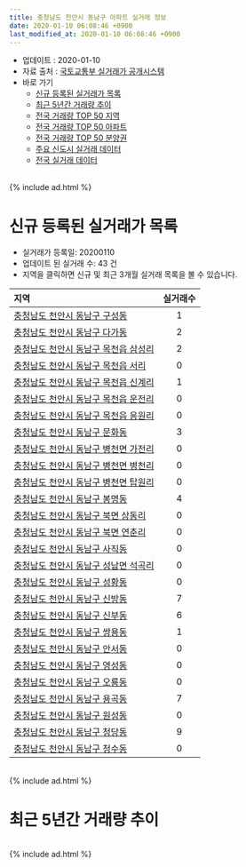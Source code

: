 ```yaml
---
title: 충청남도 천안시 동남구 아파트 실거래 정보
date: 2020-01-10 06:08:46 +0900
last_modified_at: 2020-01-10 06:08:46 +0900
---
```


* 업데이트 : 2020-01-10
* 자료 출처 : [국토교통부 실거래가 공개시스템](http://rt.molit.go.kr)
* 바로 가기
    * [신규 등록된 실거래가 목록](#신규-등록된-실거래가-목록)
    * [최근 5년간 거래량 추이](#최근-5년간-거래량-추이)
    * [전국 거래량 TOP 50 지역](https://inasie.github.io/apt-trade-info/최근-3개월-전국에서-가장-거래가-많이-발생한-지역)
    * [전국 거래량 TOP 50 아파트](https://inasie.github.io/apt-trade-info/최근-3개월-전국에서-가장-거래가-많이-발생한-아파트)
    * [전국 거래량 TOP 50 분양권](https://inasie.github.io/apt-trade-info/최근-3개월-전국에서-가장-거래가-많이-발생한-분양권)
    * [주요 신도시 실거래 데이터](https://inasie.github.io/apt-trade-info/주요-신도시)
    * [전국 실거래 데이터](https://inasie.github.io/apt-trade-info/전국)

<br>
{% include ad.html %}
<br>

# 신규 등록된 실거래가 목록
* 실거래가 등록일: 20200110
* 업데이트 된 실거래 수: 43 건
* 지역을 클릭하면 신규 및 최근 3개월 실거래 목록을 볼 수 있습니다.


|지역|실거래수|
|:---|:---:|
|[충청남도 천안시 동남구 구성동](https://inasie.github.io/apt-trade-info/충청남도-천안시-동남구-구성동)|1|
|[충청남도 천안시 동남구 다가동](https://inasie.github.io/apt-trade-info/충청남도-천안시-동남구-다가동)|2|
|[충청남도 천안시 동남구 목천읍 삼성리](https://inasie.github.io/apt-trade-info/충청남도-천안시-동남구-목천읍-삼성리)|2|
|[충청남도 천안시 동남구 목천읍 서리](https://inasie.github.io/apt-trade-info/충청남도-천안시-동남구-목천읍-서리)|0|
|[충청남도 천안시 동남구 목천읍 신계리](https://inasie.github.io/apt-trade-info/충청남도-천안시-동남구-목천읍-신계리)|1|
|[충청남도 천안시 동남구 목천읍 운전리](https://inasie.github.io/apt-trade-info/충청남도-천안시-동남구-목천읍-운전리)|0|
|[충청남도 천안시 동남구 목천읍 응원리](https://inasie.github.io/apt-trade-info/충청남도-천안시-동남구-목천읍-응원리)|0|
|[충청남도 천안시 동남구 문화동](https://inasie.github.io/apt-trade-info/충청남도-천안시-동남구-문화동)|3|
|[충청남도 천안시 동남구 병천면 가전리](https://inasie.github.io/apt-trade-info/충청남도-천안시-동남구-병천면-가전리)|0|
|[충청남도 천안시 동남구 병천면 병천리](https://inasie.github.io/apt-trade-info/충청남도-천안시-동남구-병천면-병천리)|0|
|[충청남도 천안시 동남구 병천면 탑원리](https://inasie.github.io/apt-trade-info/충청남도-천안시-동남구-병천면-탑원리)|0|
|[충청남도 천안시 동남구 봉명동](https://inasie.github.io/apt-trade-info/충청남도-천안시-동남구-봉명동)|4|
|[충청남도 천안시 동남구 북면 상동리](https://inasie.github.io/apt-trade-info/충청남도-천안시-동남구-북면-상동리)|0|
|[충청남도 천안시 동남구 북면 연춘리](https://inasie.github.io/apt-trade-info/충청남도-천안시-동남구-북면-연춘리)|0|
|[충청남도 천안시 동남구 사직동](https://inasie.github.io/apt-trade-info/충청남도-천안시-동남구-사직동)|0|
|[충청남도 천안시 동남구 성남면 석곡리](https://inasie.github.io/apt-trade-info/충청남도-천안시-동남구-성남면-석곡리)|0|
|[충청남도 천안시 동남구 성황동](https://inasie.github.io/apt-trade-info/충청남도-천안시-동남구-성황동)|0|
|[충청남도 천안시 동남구 신방동](https://inasie.github.io/apt-trade-info/충청남도-천안시-동남구-신방동)|7|
|[충청남도 천안시 동남구 신부동](https://inasie.github.io/apt-trade-info/충청남도-천안시-동남구-신부동)|6|
|[충청남도 천안시 동남구 쌍용동](https://inasie.github.io/apt-trade-info/충청남도-천안시-동남구-쌍용동)|1|
|[충청남도 천안시 동남구 안서동](https://inasie.github.io/apt-trade-info/충청남도-천안시-동남구-안서동)|0|
|[충청남도 천안시 동남구 영성동](https://inasie.github.io/apt-trade-info/충청남도-천안시-동남구-영성동)|0|
|[충청남도 천안시 동남구 오룡동](https://inasie.github.io/apt-trade-info/충청남도-천안시-동남구-오룡동)|0|
|[충청남도 천안시 동남구 용곡동](https://inasie.github.io/apt-trade-info/충청남도-천안시-동남구-용곡동)|7|
|[충청남도 천안시 동남구 원성동](https://inasie.github.io/apt-trade-info/충청남도-천안시-동남구-원성동)|0|
|[충청남도 천안시 동남구 청당동](https://inasie.github.io/apt-trade-info/충청남도-천안시-동남구-청당동)|9|
|[충청남도 천안시 동남구 청수동](https://inasie.github.io/apt-trade-info/충청남도-천안시-동남구-청수동)|0|


<br>
{% include ad.html %}
<br>

# 최근 5년간 거래량 추이


<div style="width:100%;">
    <canvas id="deal_progress" height="200"></canvas>
</div>

<script>
new Chart(document.getElementById("deal_progress"), {
    type: 'line',
    data: {
        labels: ['201501','201502','201503','201504','201505','201506','201507','201508','201509','201510','201511','201512','201601','201602','201603','201604','201605','201606','201607','201608','201609','201610','201611','201612','201701','201702','201703','201704','201705','201706','201707','201708','201709','201710','201711','201712','201801','201802','201803','201804','201805','201806','201807','201808','201809','201810','201811','201812','201901','201902','201903','201904','201905','201906','201907','201908','201909','201910','201911','201912','202001'],
        datasets: [{
            label: '매매',
            pointRadius: 1,
            data: [362, 304, 432, 350, 275, 270, 261, 288, 257, 329, 245, 250, 185, 182, 273, 256, 235, 244, 239, 272, 230, 288, 243, 204, 182, 201, 266, 209, 256, 292, 237, 249, 238, 216, 213, 231, 266, 253, 405, 280, 255, 330, 240, 225, 241, 253, 241, 185, 212, 217, 332, 243, 273, 248, 276, 303, 278, 362, 520, 530, 50],
            borderColor: "rgba(255, 201, 14, 1)",
            backgroundColor: "rgba(255, 201, 14, 0.5)",
            fill: false,
            lineTension: 0
        },{
            label: '전월세',
            pointRadius: 1,
            data: [305, 311, 327, 259, 246, 326, 293, 288, 276, 308, 219, 300, 317, 275, 292, 265, 231, 247, 253, 251, 212, 256, 220, 180, 206, 369, 253, 197, 189, 213, 236, 266, 254, 218, 229, 267, 270, 281, 292, 237, 285, 331, 311, 359, 236, 277, 263, 243, 303, 287, 253, 250, 247, 247, 271, 277, 253, 258, 241, 201, 37],
            borderColor: "rgba(0, 141, 185, 1)",
            backgroundColor: "rgba(0, 141, 185, 0.5)",
            fill: false,
            lineTension: 0
        }
        ]
    },
    options: {
        responsive: true,
        title: {
            display: false
        },
        tooltips: {
            mode: 'index',
            intersect: false
        },
        hover: {
            mode: 'nearest',
            intersect: true
        },
        scales: {
            xAxes: [{
                display: true,
                scaleLabel: {
                    display: true,
                    labelString: '년/월'
                }
            }],
            yAxes: [{
                display: true,
                ticks: {
                    suggestedMin: 0,
                },
                scaleLabel: {
                    display: true,
                    labelString: '실거래 수'
                }
            }]
        }
    }
});

</script>


<br>
{% include ad.html %}
<br>

